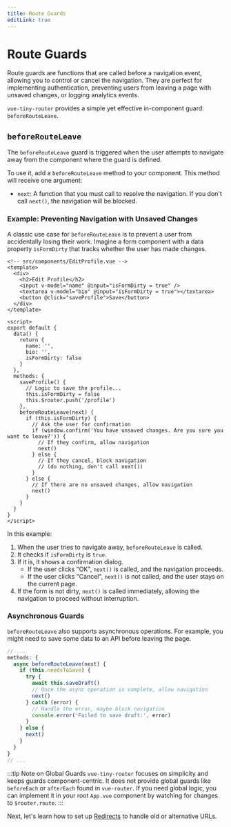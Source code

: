 ```yaml
---
title: Route Guards
editLink: true
---
```


# Route Guards

Route guards are functions that are called before a navigation event, allowing you to control or cancel the navigation. They are perfect for implementing authentication, preventing users from leaving a page with unsaved changes, or logging analytics events.

`vue-tiny-router` provides a simple yet effective in-component guard: `beforeRouteLeave`.

## `beforeRouteLeave`

The `beforeRouteLeave` guard is triggered when the user attempts to navigate away from the component where the guard is defined.

To use it, add a `beforeRouteLeave` method to your component. This method will receive one argument:
- `next`: A function that you must call to resolve the navigation. If you don't call `next()`, the navigation will be blocked.

### Example: Preventing Navigation with Unsaved Changes

A classic use case for `beforeRouteLeave` is to prevent a user from accidentally losing their work. Imagine a form component with a data property `isFormDirty` that tracks whether the user has made changes.

```vue
<!-- src/components/EditProfile.vue -->
<template>
  <div>
    <h2>Edit Profile</h2>
    <input v-model="name" @input="isFormDirty = true" />
    <textarea v-model="bio" @input="isFormDirty = true"></textarea>
    <button @click="saveProfile">Save</button>
  </div>
</template>

<script>
export default {
  data() {
    return {
      name: '',
      bio: '',
      isFormDirty: false
    }
  },
  methods: {
    saveProfile() {
      // Logic to save the profile...
      this.isFormDirty = false
      this.$router.push('/profile')
    },
    beforeRouteLeave(next) {
      if (this.isFormDirty) {
        // Ask the user for confirmation
        if (window.confirm('You have unsaved changes. Are you sure you want to leave?')) {
          // If they confirm, allow navigation
          next()
        } else {
          // If they cancel, block navigation
          // (do nothing, don't call next())
        }
      } else {
        // If there are no unsaved changes, allow navigation
        next()
      }
    }
  }
}
</script>
```

In this example:
1. When the user tries to navigate away, `beforeRouteLeave` is called.
2. It checks if `isFormDirty` is `true`.
3. If it is, it shows a confirmation dialog.
   - If the user clicks "OK", `next()` is called, and the navigation proceeds.
   - If the user clicks "Cancel", `next()` is not called, and the user stays on the current page.
4. If the form is not dirty, `next()` is called immediately, allowing the navigation to proceed without interruption.

### Asynchronous Guards

`beforeRouteLeave` also supports asynchronous operations. For example, you might need to save some data to an API before leaving the page.

```js
// ...
methods: {
  async beforeRouteLeave(next) {
    if (this.needsToSave) {
      try {
        await this.saveDraft()
        // Once the async operation is complete, allow navigation
        next()
      } catch (error) {
        // Handle the error, maybe block navigation
        console.error('Failed to save draft:', error)
      }
    } else {
      next()
    }
  }
}
// ...
```

:::tip Note on Global Guards
`vue-tiny-router` focuses on simplicity and keeps guards component-centric. It does not provide global guards like `beforeEach` or `afterEach` found in `vue-router`. If you need global logic, you can implement it in your root `App.vue` component by watching for changes to `$router.route`.
:::

Next, let's learn how to set up [Redirects](./redirects.md) to handle old or alternative URLs. 